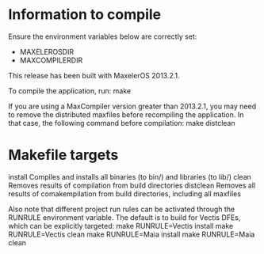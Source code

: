Information to compile
======================
Ensure the environment variables below are correctly set:
  * MAXELEROSDIR
  * MAXCOMPILERDIR

This release has been built with MaxelerOS 2013.2.1.

To compile the application, run:
	make

If you are using a MaxCompiler version greater than 2013.2.1, you may need to
remove the distributed maxfiles before recompiling the application. In that
case, the following command before compilation:
	make distclean

Makefile targets
================
  install
	Compiles and installs all binaries (to bin/) and libraries (to lib/)
  clean
	Removes results of compilation from build directories
  distclean
    Removes all results of comakempilation from build directories, including
    all maxfiles


Also note that different project run rules can be activated through the
RUNRULE environment variable.  The default is to build for Vectis DFEs,
which can be explicitly targeted:
	make RUNRULE=Vectis install
	make RUNRULE=Vectis clean
	make RUNRULE=Maia  install
	make RUNRULE=Maia  clean
